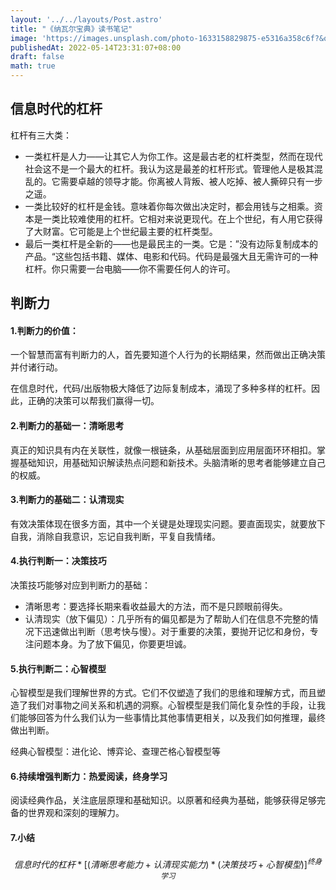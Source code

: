 ```yaml
---
layout: '../../layouts/Post.astro'
title: "《纳瓦尔宝典》读书笔记"
image: 'https://images.unsplash.com/photo-1633158829875-e5316a358c6f?&q=10'
publishedAt: 2022-05-14T23:31:07+08:00
draft: false
math: true
---
```


## 信息时代的杠杆

杠杆有三大类：

* 一类杠杆是人力——让其它人为你工作。这是最古老的杠杆类型，然而在现代社会这不是一个最大的杠杆。我认为这是最差的杠杆形式。管理他人是极其混乱的。它需要卓越的领导才能。你离被人背叛、被人吃掉、被人撕碎只有一步之遥。
* 一类比较好的杠杆是金钱。意味着你每次做出决定时，都会用钱与之相乘。资本是一类比较难使用的杠杆。它相对来说更现代。在上个世纪，有人用它获得了大财富。它可能是上个世纪最主要的杠杆类型。
* 最后一类杠杆是全新的——也是最民主的一类。它是：”没有边际复制成本的产品。“这些包括书籍、媒体、电影和代码。代码是最强大且无需许可的一种杠杆。你只需要一台电脑——你不需要任何人的许可。


## 判断力

#### 1.判断力的价值：

一个智慧而富有判断力的人，首先要知道个人行为的长期结果，然而做出正确决策并付诸行动。

在信息时代，代码/出版物极大降低了边际复制成本，涌现了多种多样的杠杆。因此，正确的决策可以帮我们赢得一切。

#### 2.判断力的基础一：清晰思考

真正的知识具有内在关联性，就像一根链条，从基础层面到应用层面环环相扣。掌握基础知识，用基础知识解读热点问题和新技术。头脑清晰的思考者能够建立自己的权威。

#### 3.判断力的基础二：认清现实

有效决策体现在很多方面，其中一个关键是处理现实问题。要直面现实，就要放下自我，消除自我意识，忘记自我判断，平复自我情绪。

#### 4.执行判断一：决策技巧

决策技巧能够对应到判断力的基础：

* 清晰思考：要选择长期来看收益最大的方法，而不是只顾眼前得失。
* 认清现实（放下偏见）：几乎所有的偏见都是为了帮助人们在信息不完整的情况下迅速做出判断（思考快与慢）。对于重要的决策，要抛开记忆和身份，专注问题本身。为了放下偏见，你要更坦诚。

#### 5.执行判断二：心智模型

心智模型是我们理解世界的方式。它们不仅塑造了我们的思维和理解方式，而且塑造了我们对事物之间关系和机遇的洞察。心智模型是我们简化复杂性的手段，让我们能够回答为什么我们认为一些事情比其他事情更相关，以及我们如何推理，最终做出判断。

经典心智模型：进化论、博弈论、查理芒格心智模型等

#### 6.持续增强判断力：热爱阅读，终身学习

阅读经典作品，关注底层原理和基础知识。以原著和经典为基础，能够获得足够完备的世界观和深刻的理解力。

#### 7.小结

$$ 信息时代的杠杆 * [(清晰思考能力 + 认清现实能力) * (决策技巧 + 心智模型)] ^ {终身学习} $$
